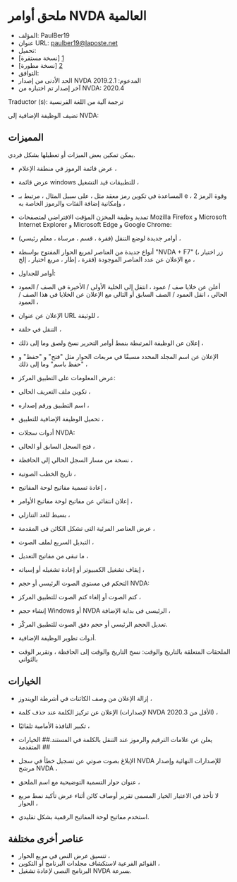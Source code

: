 # ملحق أوامر NVDA العالمية #

* المؤلف: PaulBer19
* عنوان URL: paulber19@laposte.net
* تحميل:
* [نسخة مستقرة] [1]
* [نسخة مطورة] [2]
* التوافق:
* الحد الأدنى من إصدار NVDA المدعوم: 2019.2.1
* آخر إصدار تم اختباره من NVDA: 2020.4


Traductor (s): ترجمة آلية من اللغة الفرنسية


تضيف الوظيفة الإضافية إلى NVDA:
## المميزات ##

يمكن تمكين بعض الميزات أو تعطيلها بشكل فردي.

* عرض قائمة الرموز في منطقة الإعلام ،
* عرض قائمة windows للتطبيقات قيد التشغيل ،
* المساعدة في تكوين رمز معقد مثل ، على سبيل المثال ، مرتبط بـ e ، وقوة الرمز 2 وإمكانية إضافة الفئات والرموز الخاصة به ،
* تمديد وظيفة المخزن المؤقت الافتراضي لمتصفحات Mozilla Firefox و Microsoft Internet Explorer و Microsoft Edge و Google Chrome:

* أوامر جديدة لوضع التنقل (فقرة ، قسم ، مرساة ، معلم رئيسي) ،
* أنواع جديدة من العناصر لمربع الحوار المفتوح بواسطة "NVDA + F7" (زر اختيار ، فقرة ، إطار ، مربع اختيار ، إلخ) مع الإعلان عن عدد العناصر الموجودة ،
* أوامر للجداول:
* أعلن عن خلايا صف / عمود ، انتقل إلى الخلية الأولى / الأخيرة في الصف / العمود الحالي ، انقل العمود / الصف السابق أو التالي مع الإعلان عن الخلايا في هذا الصف / العمود ،
* الإعلان عن عنوان URL للوثيقة ،
* التنقل في حلقة ،


* إعلان عن الوظيفة المرتبطة بنمط أوامر التحرير نسخ ولصق وما إلى ذلك ،
* الإعلان عن اسم المجلد المحدد مسبقًا في مربعات الحوار مثل "فتح" و "حفظ" و "حفظ باسم" وما إلى ذلك ،
* عرض المعلومات على التطبيق المركز:

* تكوين ملف التعريف الحالي ،
* اسم التطبيق ورقم إصداره ،
* تحميل الوظيفة الإضافية للتطبيق ،


* أدوات سجلات NVDA:
* فتح السجل السابق أو الحالي ،
* نسخة من مسار السجل الحالي إلى الحافظة ،


* تاريخ الخطب الصوتية ،
* إعادة تسمية مفاتيح لوحة المفاتيح ،
* إعلان انتقائي عن مفاتيح لوحة مفاتيح الأوامر ،
* بسيط للعد التنازلي ،
* عرض العناصر المرئية التي تشكل الكائن في المقدمة ،
* التبديل السريع لملف الصوت ،
* ما تبقى من مفاتيح التعديل ،
* إيقاف تشغيل الكمبيوتر أو إعادة تشغيله أو إسباته ،
* التحكم في مستوى الصوت الرئيسي أو حجم NVDA:

* كتم الصوت أو إلغاء كتم الصوت للتطبيق المركز ،
* إنشاء حجم Windows أو NVDA الرئيسي في بداية الإضافة ،
* تعديل الحجم الرئيسي أو حجم دفق الصوت للتطبيق المركّز.


* أدوات تطوير الوظيفة الإضافية.
* الملحقات المتعلقة بالتاريخ والوقت: نسخ التاريخ والوقت إلى الحافظة ، وتقرير الوقت بالثواني


## الخيارات ##

* إزالة الإعلان من وصف الكائنات في أشرطة الويندوز ،
* الإعلان عن تركيز الكلمة عند حذف كلمة (لإصدارات NVDA الأقل من 2020.3) ،
* تكبير النافذة الأمامية تلقائيًا ،
* يعلن عن علامات الترقيم والرموز عند التنقل بالكلمة في المستند.## الخيارات المتقدمة ##

* الإبلاغ بصوت صوتي عن تسجيل خطأ في سجل NVDA للإصدارات النهائية وإصدار مرشح NVDA ،
* عنوان حوار التسمية التوضيحية مع اسم الملحق ،
* لا تأخذ في الاعتبار الخيار المسمى تقرير أوصاف كائن أثناء عرض تأكيد نمط مربع الحوار ،
* استخدم مفاتيح لوحة المفاتيح الرقمية بشكل تقليدي.


## عناصر أخرى مختلفة ##

* تنسيق عرض النص في مربع الحوار ،
* القوائم الفرعية لاستكشاف مجلدات البرنامج أو التكوين ،
* البرنامج النصي لإعادة تشغيل NVDA بسرعة.


[1]: https://github.com/paulber007/AllMyNVDAAddons/raw/master/NVDAExtensionGlobalPlugin/NVDAExtensionGlobalPlugin-9.6.1.nvda-addon
[2]: https://github.com/paulber007/AllMyNVDAAddons/tree/master/NVDAExtensionGlobalPlugin/dev